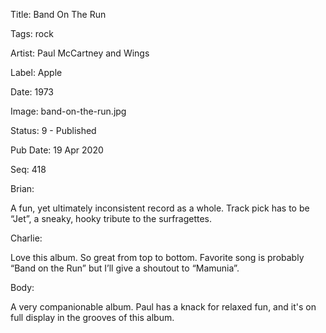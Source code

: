 Title:  Band On The Run

Tags:   rock

Artist: Paul McCartney and Wings

Label:  Apple

Date:   1973

Image:  band-on-the-run.jpg

Status: 9 - Published

Pub Date: 19 Apr 2020

Seq:    418

Brian: 

A fun, yet ultimately inconsistent record as a whole. Track pick has to be “Jet”, a sneaky, hooky tribute to the surfragettes.

Charlie: 

Love this album. So great from top to bottom. Favorite song is probably “Band on the Run” but I’ll give a shoutout to “Mamunia”. 

Body: 

A very companionable album. Paul has a knack for relaxed fun, and it's on full display in the grooves of this album. 

